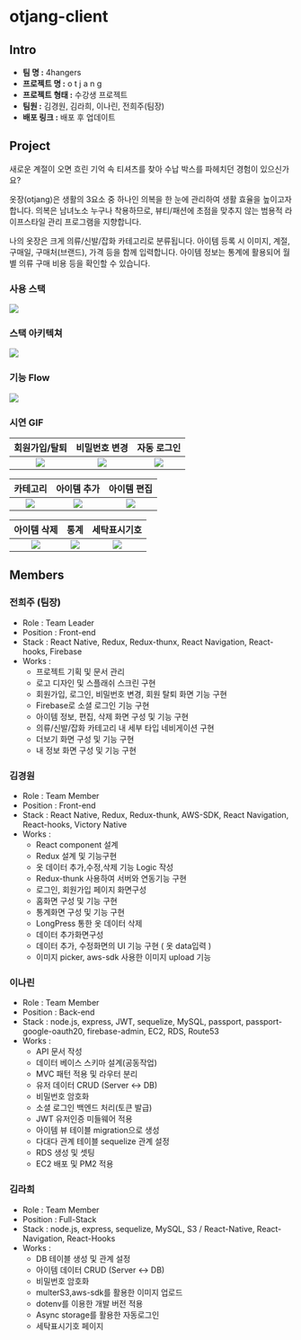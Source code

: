 # otjang-client

## Intro

- **팀 명 :** 4hangers
- **프로젝트 명 :** o t j a n g
- **프로젝트 형태 :** 수강생 프로젝트
- **팀원 :** 김경원, 김라희, 이나린, 전희주(팀장)
- **배포 링크 :** 배포 후 업데이트

## Project

새로운 계절이 오면 흐린 기억 속 티셔츠를 찾아 수납 박스를 파헤치던 경험이 있으신가요?

옷장(otjang)은 생활의 3요소 중 하나인 의복을 한 눈에 관리하여 생활 효율을 높이고자 합니다. 의복은 남녀노소 누구나 착용하므로, 뷰티/패션에 초점을 맞추지 않는 범용적 라이프스타일 관리 프로그램을 지향합니다. 

나의 옷장은 크게 의류/신발/잡화 카테고리로 분류됩니다. 아이템 등록 시 이미지, 계절, 구매일, 구매처(브랜드), 가격 등을 함께 입력합니다. 아이템 정보는 통계에 활용되어 월별 의류 구매 비용 등을 확인할 수 있습니다.

### 사용 스택
![](https://images.velog.io/images/jheeju/post/0d654a7f-57cb-4dba-8ab6-09f7ac91d510/%E1%84%89%E1%85%A1%E1%84%8B%E1%85%AD%E1%86%BC%E1%84%89%E1%85%B3%E1%84%90%E1%85%A2%E1%86%A8.svg)


### 스택 아키텍쳐
![](https://images.velog.io/images/jheeju/post/edd23cf5-ec00-4884-be89-1d83b27b5939/%E1%84%89%E1%85%B3%E1%84%90%E1%85%A2%E1%86%A8%E1%84%8B%E1%85%A1%E1%84%8F%E1%85%B5%E1%84%90%E1%85%A6%E1%86%A8%E1%84%8E%E1%85%A7.svg)

### 기능 Flow
![](https://images.velog.io/images/jheeju/post/545347f0-8639-4983-b694-3da655597f83/otjang-wireframe.jpg)

### 시연 GIF

|회원가입/탈퇴|비밀번호 변경|자동 로그인|
:---:|:---:|:---:
|![](https://media.giphy.com/media/QWA42CW0NprNrZPmIV/giphy.gif)|![](https://media.giphy.com/media/W4hxt0VCtaRnEjIdlE/giphy.gif)|![](https://media.giphy.com/media/j1tjeohHchMHIvyRMx/giphy.gif)|

|카테고리|아이템 추가|아이템 편집|
:---:|:---:|:---:
|![](https://media.giphy.com/media/IhgeIWAQgetBfmKRyv/giphy.gif)|![](https://media.giphy.com/media/lrbiqoVmAQQij2GupH/giphy.gif)|![](https://media.giphy.com/media/cmTRGUdqVWfk2FSlzg/giphy.gif)|

|아이템 삭제|통계|세탁표시기호|
:---:|:---:|:---:
|![](https://media.giphy.com/media/WnBE8yFr19i2Y4ubCT/giphy.gif)|![](https://media.giphy.com/media/dZue9jWekTtb3y5doS/giphy.gif)|![](https://media.giphy.com/media/JsDpGYoIFWCKDqJH7y/giphy.gif)|

## Members
### 전희주 (팀장)
- Role : Team Leader
- Position : Front-end
- Stack : React Native, Redux, Redux-thunx, React Navigation, React-hooks, Firebase
- Works :
    - 프로젝트 기획 및 문서 관리
    - 로고 디자인 및 스플래쉬 스크린 구현
    - 회원가입, 로그인, 비밀번호 변경, 회원 탈퇴 화면 기능 구현
    - Firebase로 소셜 로그인 기능 구현
    - 아이템 정보, 편집, 삭제 화면 구성 및 기능 구현
    - 의류/신발/잡화 카테고리 내 세부 타입 네비게이션 구현
    - 더보기 화면 구성 및 기능 구현
    - 내 정보 화면 구성 및 기능 구현
    
 ### 김경원
 - Role : Team Member
 - Position : Front-end
 - Stack : React Native, Redux, Redux-thunk, AWS-SDK, React Navigation, React-hooks, Victory Native
 - Works :
    - React component 설계
    - Redux 설계 및 기능구현 
    - 옷 데이터 추가,수정,삭제 기능 Logic 작성 
    - Redux-thunk 사용하여 서버와 연동기능 구현
    - 로그인, 회원가입 페이지 화면구성
    - 홈화면 구성 및 기능 구현
    - 통계화면 구성 및 기능 구현 
    - LongPress 통한 옷 데이터 삭제
    - 데이터 추가화면구성 
    - 데이터 추가, 수정화면의 UI 기능 구현 ( 옷 data입력 ) 
    - 이미지 picker, aws-sdk 사용한 이미지 upload 기능

### 이나린
- Role : Team Member
- Position : Back-end
- Stack : node.js, express, JWT, sequelize, MySQL, passport, passport-google-oauth20,  firebase-admin, EC2, RDS, Route53
- Works :
    - API 문서 작성
    - 데이터 베이스 스키마 설계(공동작업)
    - MVC 패턴 적용 및 라우터 분리
    - 유저 데이터 CRUD (Server ↔ DB)
    - 비밀번호 암호화
    - 소셜 로그인 백엔드 처리(토큰 발급)
    - JWT 유저인증 미들웨어 적용 
    - 아이템 뷰 테이블 migration으로 생성
    - 다대다 관계 테이블 sequelize 관계 설정
    - RDS 생성 및 셋팅
    - EC2 배포 및 PM2 적용
    
### 김라희
- Role :  Team Member
- Position : Full-Stack
- Stack : node.js, express, sequelize, MySQL, S3 / React-Native, React-Navigation, React-Hooks
- Works :
    - DB 테이블 생성 및 관계 설정
    - 아이템 데이터 CRUD (Server ↔ DB)
    - 비밀번호 암호화
    - multerS3,aws-sdk를 활용한 이미지 업로드
    - dotenv를 이용한 개발 버전 적용
    - Async storage를 활용한 자동로그인
    - 세탁표시기호 페이지
